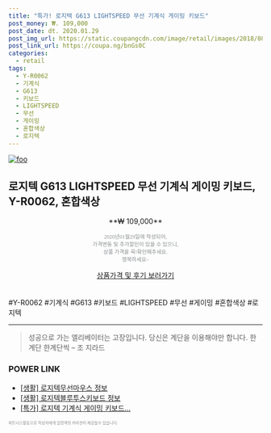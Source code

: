 ```yaml
--- 
title: "특가! 로지텍 G613 LIGHTSPEED 무선 기계식 게이밍 키보드" 
post_money: ₩. 109,000 
post_date: dt. 2020.01.29 
post_img_url: https://static.coupangcdn.com/image/retail/images/2018/08/03/10/5/02efb361-7524-4361-8b5b-a98eb9e01817.jpg 
post_link_url: https://coupa.ng/bnGs0C 
categories: 
  - retail 
tags: 
  - Y-R0062 
  - 기계식 
  - G613 
  - 키보드 
  - LIGHTSPEED 
  - 무선 
  - 게이밍 
  - 혼합색상 
  - 로지텍 
--- 
```

[![foo](https://static.coupangcdn.com/image/retail/images/2018/08/03/10/5/02efb361-7524-4361-8b5b-a98eb9e01817.jpg)](https://coupa.ng/bnGs0C) 

## 로지텍 G613 LIGHTSPEED 무선 기계식 게이밍 키보드, Y-R0062, 혼합색상 
<p style="text-align: center;">**₩ 109,000**</p> 
<p style="text-align: center;"><span style="color: #898c8f; font-family: Georgia,Times,serif; font-size: 0.75em;">2020년01월29일에 작성되어, <br>가격변동 및 추가할인이 있을 수 있으니,<br> 상품 가격을 꼭!확인해주세요.<br>행복하세요~</span> 
</p>	 
<div markdown="0" style="text-align: center;"><a href="https://coupa.ng/bnGs0C" class="btn btn--success">상품가격 및 후기 보러가기</a></div> 
<br><br> 
  #Y-R0062 #기계식 #G613 #키보드 #LIGHTSPEED #무선 #게이밍 #혼합색상 #로지텍 
<hr> 

> 성공으로 가는 엘리베이터는 고장입니다. 당신은 계단을 이용해야만 합니다. 한계단 한계단씩 – 조 지라드 


### POWER LINK

* <a href="https://blog.naver.com/sakai111/221759440715" target="_blank"> [생활] 로지텍무선마우스 정보 </a>
* <a href="https://blog.naver.com/fasyy4321/221770249029" target="_blank"> [생활] 로지텍블루투스키보드 정보 </a>
* <a href="https://blog.naver.com/an0733/221789189537" target="_blank">[특가] 로지텍 기계식 게이밍 키보드...</a>

<span style="color: #898c8f; font-family: Georgia,Times,serif; font-size: 0.55em;">파트너스활동으로 작성자에게 일정액의 커미션이 제공될수 있습니다.</span> 
